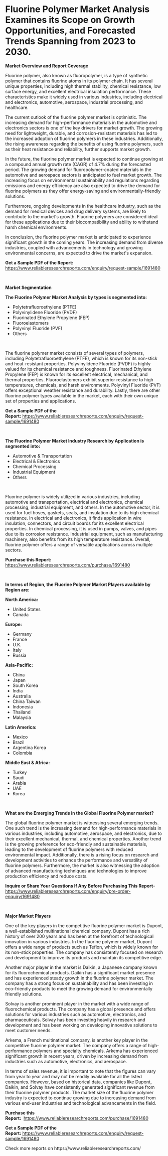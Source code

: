 <p><h1>Fluorine Polymer Market Analysis Examines its Scope on Growth Opportunities, and Forecasted Trends Spanning from 2023 to 2030.</h1></p><p><strong>Market Overview and Report Coverage</strong></p>
<p><p>Fluorine polymer, also known as fluoropolymer, is a type of synthetic polymer that contains fluorine atoms in its polymer chain. It has several unique properties, including high thermal stability, chemical resistance, low surface energy, and excellent electrical insulation performance. These characteristics make it widely used in various industries, including electrical and electronics, automotive, aerospace, industrial processing, and healthcare.</p><p>The current outlook of the fluorine polymer market is optimistic. The increasing demand for high-performance materials in the automotive and electronics sectors is one of the key drivers for market growth. The growing need for lightweight, durable, and corrosion-resistant materials has led to the increased adoption of fluorine polymers in these industries. Additionally, the rising awareness regarding the benefits of using fluorine polymers, such as their heat resistance and reliability, further supports market growth.</p><p>In the future, the fluorine polymer market is expected to continue growing at a compound annual growth rate (CAGR) of 4.7% during the forecasted period. The growing demand for fluoropolymer-coated materials in the automotive and aerospace sectors is anticipated to fuel market growth. The increasing focus on environmental sustainability and regulations regarding emissions and energy efficiency are also expected to drive the demand for fluorine polymers as they offer energy-saving and environmentally-friendly solutions.</p><p>Furthermore, ongoing developments in the healthcare industry, such as the demand for medical devices and drug delivery systems, are likely to contribute to the market's growth. Fluorine polymers are considered ideal for these applications due to their biocompatibility and ability to withstand harsh chemical environments.</p><p>In conclusion, the fluorine polymer market is anticipated to experience significant growth in the coming years. The increasing demand from diverse industries, coupled with advancements in technology and growing environmental concerns, are expected to drive the market's expansion.</p></p>
<p><strong>Get a Sample PDF of the Report:</strong> <a href="https://www.reliableresearchreports.com/enquiry/request-sample/1691480">https://www.reliableresearchreports.com/enquiry/request-sample/1691480</a></p>
<p>&nbsp;</p>
<p><strong>Market Segmentation</strong></p>
<p><strong>The Fluorine Polymer Market Analysis by types is segmented into:</strong></p>
<p><ul><li>Polytetrafluoroethylene (PTFE)</li><li>Polyvinylidene Fluoride (PVDF)</li><li>Fluorinated Ethylene Propylene (FEP)</li><li>Fluoroelastomers</li><li>Polyvinyl Fluoride (PVF)</li><li>Others</li></ul></p>
<p>&nbsp;</p>
<p><p>The fluorine polymer market consists of several types of polymers, including Polytetrafluoroethylene (PTFE), which is known for its non-stick and heat-resistant properties. Polyvinylidene Fluoride (PVDF) is highly valued for its chemical resistance and toughness. Fluorinated Ethylene Propylene (FEP) is known for its excellent electrical, mechanical, and thermal properties. Fluoroelastomers exhibit superior resistance to high temperatures, chemicals, and harsh environments. Polyvinyl Fluoride (PVF) offers exceptional weather resistance and durability. Lastly, there are other fluorine polymer types available in the market, each with their own unique set of properties and applications.</p></p>
<p><strong>Get a Sample PDF of the Report:</strong>&nbsp;<a href="https://www.reliableresearchreports.com/enquiry/request-sample/1691480">https://www.reliableresearchreports.com/enquiry/request-sample/1691480</a></p>
<p>&nbsp;</p>
<p><strong>The Fluorine Polymer Market Industry Research by Application is segmented into:</strong></p>
<p><ul><li>Automotive & Transportation</li><li>Electrical & Electronics</li><li>Chemical Processing</li><li>Industrial Equipment</li><li>Others</li></ul></p>
<p>&nbsp;</p>
<p><p>Fluorine polymer is widely utilized in various industries, including automotive and transportation, electrical and electronics, chemical processing, industrial equipment, and others. In the automotive sector, it is used for fuel hoses, gaskets, seals, and insulation due to its high chemical resistance. In electrical and electronics, it finds application in wire insulation, connectors, and circuit boards for its excellent electrical properties. In chemical processing, it is used in pumps, valves, and pipes due to its corrosion resistance. Industrial equipment, such as manufacturing machinery, also benefits from its high temperature resistance. Overall, fluorine polymer offers a range of versatile applications across multiple sectors.</p></p>
<p><strong>Purchase this Report:</strong>&nbsp; <a href="https://www.reliableresearchreports.com/purchase/1691480">https://www.reliableresearchreports.com/purchase/1691480</a></p>
<p>&nbsp;</p>
<p><strong>In terms of Region, the Fluorine Polymer Market Players available by Region are:</strong></p>
<p>
    <p> <strong> North America: </strong>
        <ul>
            <li>United States</li>
            <li>Canada</li>
        </ul>
        </p> 
    <p> <strong> Europe: </strong>
        <ul>
            <li>Germany</li>
            <li>France</li>
            <li>U.K.</li>
            <li>Italy</li>
            <li>Russia</li>
        </ul>
        </p> 
    <p> <strong> Asia-Pacific: </strong>
        <ul>
            <li>China</li>
            <li>Japan</li>
            <li>South Korea</li>
            <li>India</li>
            <li>Australia</li>
            <li>China Taiwan</li>
            <li>Indonesia</li>
            <li>Thailand</li>
            <li>Malaysia</li>
        </ul>
        </p> 
    <p> <strong> Latin America: </strong>
        <ul>
            <li>Mexico</li>
            <li>Brazil</li>
            <li>Argentina Korea</li>
            <li>Colombia</li>
        </ul>
        </p> 
    <p> <strong> Middle East & Africa: </strong>
        <ul>
            <li>Turkey</li>
            <li>Saudi</li>
            <li>Arabia</li>
            <li>UAE</li>
            <li>Korea</li>
        </ul>
    </p>
    </p>
<p>&nbsp;</p>
<p><strong>What are the Emerging Trends in the Global Fluorine Polymer market?</strong></p>
<p><p>The global fluorine polymer market is witnessing several emerging trends. One such trend is the increasing demand for high-performance materials in various industries, including automotive, aerospace, and electronics, due to their excellent mechanical, thermal, and chemical properties. Another trend is the growing preference for eco-friendly and sustainable materials, leading to the development of fluorine polymers with reduced environmental impact. Additionally, there is a rising focus on research and development activities to enhance the performance and versatility of fluorine polymers. Furthermore, the market is also witnessing the adoption of advanced manufacturing techniques and technologies to improve production efficiency and reduce costs.</p></p>
<p><strong>Inquire or Share Your Questions If Any Before Purchasing This Report</strong>- <a href="https://www.reliableresearchreports.com/enquiry/pre-order-enquiry/1691480">https://www.reliableresearchreports.com/enquiry/pre-order-enquiry/1691480</a></p>
<p>&nbsp;</p>
<p><strong>Major Market Players</strong></p>
<p><p>One of the key players in the competitive fluorine polymer market is Dupont, a well-established multinational chemical company. Dupont has a rich history of over 200 years and has been at the forefront of technological innovation in various industries. In the fluorine polymer market, Dupont offers a wide range of products such as Teflon, which is widely known for its non-stick properties. The company has consistently focused on research and development to improve its products and maintain its competitive edge. </p><p>Another major player in the market is Daikin, a Japanese company known for its fluorochemical products. Daikin has a significant market presence and has experienced steady growth in the fluorine polymer market. The company has a strong focus on sustainability and has been investing in eco-friendly products to meet the growing demand for environmentally friendly solutions.</p><p>Solvay is another prominent player in the market with a wide range of fluorochemical products. The company has a global presence and offers solutions for various industries such as automotive, electronics, and pharmaceuticals. Solvay has been investing heavily in research and development and has been working on developing innovative solutions to meet customer needs.</p><p>Arkema, a French multinational company, is another key player in the competitive fluorine polymer market. The company offers a range of high-performance polymers and specialty chemicals. Arkema has experienced significant growth in recent years, driven by increasing demand from industries such as automotive, electronics, and aerospace.</p><p>In terms of sales revenue, it is important to note that the figures can vary from year to year and may not be readily available for all the listed companies. However, based on historical data, companies like Dupont, Daikin, and Solvay have consistently generated significant revenue from their fluorine polymer products. The market size of the fluorine polymer industry is expected to continue growing due to increasing demand from various end-user industries and technological advancements in the field.</p></p>
<p><strong>Purchase this Report:</strong>&nbsp;&nbsp;<a href="https://www.reliableresearchreports.com/purchase/1691480">https://www.reliableresearchreports.com/purchase/1691480</a></p>
<p></p>
<p><strong>Get a Sample PDF of the Report:</strong>&nbsp;<a href="https://www.reliableresearchreports.com/enquiry/request-sample/1691480">https://www.reliableresearchreports.com/enquiry/request-sample/1691480</a></p>
<p>Check more reports on https://www.reliableresearchreports.com/</p>